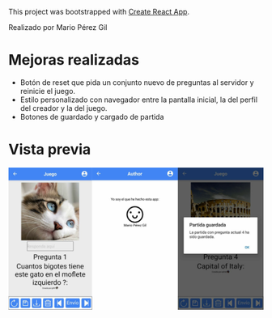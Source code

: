 This project was bootstrapped with [Create React App](https://github.com/facebook/create-react-app).

Realizado por Mario Pérez Gil

# Mejoras realizadas
- Botón de reset que pida un conjunto nuevo de preguntas al servidor y reinicie el juego.
- Estilo personalizado con navegador entre la pantalla inicial, la del perfil del creador y la del juego.
- Botones de guardado y cargado de partida

# Vista previa
![alt game screen](https://github.com/MarioPerezDev/Quiz-React-Native/blob/master/screenshots/screenshots.jpg)
